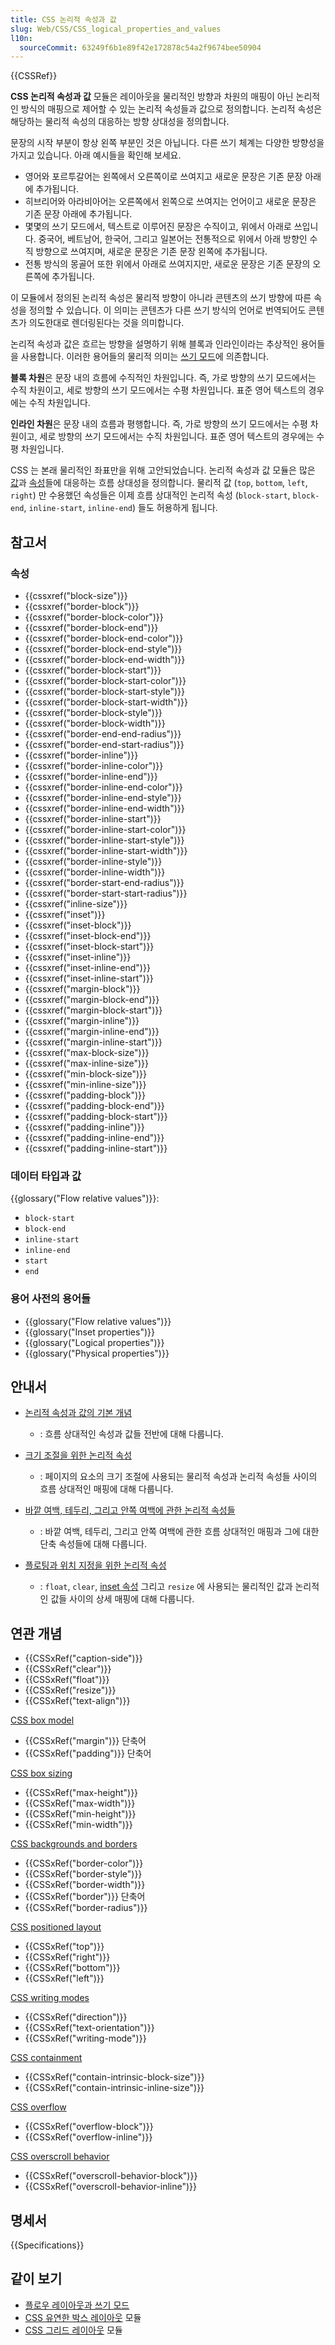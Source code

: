 ```yaml
---
title: CSS 논리적 속성과 값
slug: Web/CSS/CSS_logical_properties_and_values
l10n:
  sourceCommit: 63249f6b1e89f42e172878c54a2f9674bee50904
---
```


{{CSSRef}}

**CSS 논리적 속성과 값** 모듈은 레이아웃을 물리적인 방향과 차원의 매핑이 아닌 논리적인 방식의 매핑으로 제어할 수 있는 논리적 속성들과 값으로 정의합니다. 논리적 속성은 해당하는 물리적 속성의 대응하는 방향 상대성을 정의합니다.

문장의 시작 부분이 항상 왼쪽 부분인 것은 아닙니다. 다른 쓰기 체계는 다양한 방향성을 가지고 있습니다. 아래 예시들을 확인해 보세요.

- 영어와 포르투갈어는 왼쪽에서 오른쪽이로 쓰여지고 새로운 문장은 기존 문장 아래에 추가됩니다.
- 히브리어와 아라비아어는 오른쪽에서 왼쪽으로 쓰여지는 언어이고 새로운 문장은 기존 문장 아래에 추가됩니다.
- 몇몇의 쓰기 모드에서, 텍스트로 이루어진 문장은 수직이고, 위에서 아래로 쓰입니다. 중국어, 베트남어, 한국어, 그리고 일본어는 전통적으로 위에서 아래 방향인 수직 방향으로 쓰여지며, 새로운 문장은 기존 문장 왼쪽에 추가됩니다.
- 전통 방식의 몽골어 또한 위에서 아래로 쓰여지지만, 새로운 문장은 기존 문장의 오른쪽에 추가됩니다.

이 모듈에서 정의된 논리적 속성은 물리적 방향이 아니라 콘텐츠의 쓰기 방향에 따른 속성을 정의할 수 있습니다. 이 의미는 콘텐츠가 다른 쓰기 방식의 언어로 번역되어도 콘텐츠가 의도한대로 렌더링된다는 것을 의미합니다.

논리적 속성과 값은 흐르는 방향을 설명하기 위해 블록과 인라인이라는 추상적인 용어들을 사용합니다. 이러한 용어들의 물리적 의미는 [쓰기 모드](/ko/docs/Web/CSS/CSS_writing_modes)에 의존합니다.

**블록 차원**은 문장 내의 흐름에 수직적인 차원입니다. 즉, 가로 방향의 쓰기 모드에서는 수직 차원이고, 세로 방향의 쓰기 모드에서는 수평 차원입니다. 표준 영어 텍스트의 경우에는 수직 차원입니다.

**인라인 차원**은 문장 내의 흐름과 평행합니다. 즉, 가로 방향의 쓰기 모드에서는 수평 차원이고, 세로 방향의 쓰기 모드에서는 수직 차원입니다. 표준 영어 텍스트의 경우에는 수평 차원입니다.

CSS 는 본래 물리적인 좌표만을 위해 고안되었습니다. 논리적 속성과 값 모듈은 많은 [값](/ko/docs/Web/CSS/CSS_Values_and_Units)과 [속성](/ko/docs/Glossary/Property/CSS)들에 대응하는 흐름 상대성을 정의합니다. 물리적 값 (`top`, `bottom`, `left`, `right`) 만 수용했던 속성들은 이제 흐름 상대적인 논리적 속성 (`block-start`, `block-end`, `inline-start`, `inline-end`) 들도 허용하게 됩니다.

## 참고서

### 속성

- {{cssxref("block-size")}}
- {{cssxref("border-block")}}
- {{cssxref("border-block-color")}}
- {{cssxref("border-block-end")}}
- {{cssxref("border-block-end-color")}}
- {{cssxref("border-block-end-style")}}
- {{cssxref("border-block-end-width")}}
- {{cssxref("border-block-start")}}
- {{cssxref("border-block-start-color")}}
- {{cssxref("border-block-start-style")}}
- {{cssxref("border-block-start-width")}}
- {{cssxref("border-block-style")}}
- {{cssxref("border-block-width")}}
- {{cssxref("border-end-end-radius")}}
- {{cssxref("border-end-start-radius")}}
- {{cssxref("border-inline")}}
- {{cssxref("border-inline-color")}}
- {{cssxref("border-inline-end")}}
- {{cssxref("border-inline-end-color")}}
- {{cssxref("border-inline-end-style")}}
- {{cssxref("border-inline-end-width")}}
- {{cssxref("border-inline-start")}}
- {{cssxref("border-inline-start-color")}}
- {{cssxref("border-inline-start-style")}}
- {{cssxref("border-inline-start-width")}}
- {{cssxref("border-inline-style")}}
- {{cssxref("border-inline-width")}}
- {{cssxref("border-start-end-radius")}}
- {{cssxref("border-start-start-radius")}}
- {{cssxref("inline-size")}}
- {{cssxref("inset")}}
- {{cssxref("inset-block")}}
- {{cssxref("inset-block-end")}}
- {{cssxref("inset-block-start")}}
- {{cssxref("inset-inline")}}
- {{cssxref("inset-inline-end")}}
- {{cssxref("inset-inline-start")}}
- {{cssxref("margin-block")}}
- {{cssxref("margin-block-end")}}
- {{cssxref("margin-block-start")}}
- {{cssxref("margin-inline")}}
- {{cssxref("margin-inline-end")}}
- {{cssxref("margin-inline-start")}}
- {{cssxref("max-block-size")}}
- {{cssxref("max-inline-size")}}
- {{cssxref("min-block-size")}}
- {{cssxref("min-inline-size")}}
- {{cssxref("padding-block")}}
- {{cssxref("padding-block-end")}}
- {{cssxref("padding-block-start")}}
- {{cssxref("padding-inline")}}
- {{cssxref("padding-inline-end")}}
- {{cssxref("padding-inline-start")}}

### 데이터 타입과 값

{{glossary("Flow relative values")}}:

- `block-start`
- `block-end`
- `inline-start`
- `inline-end`
- `start`
- `end`

### 용어 사전의 용어들

- {{glossary("Flow relative values")}}
- {{glossary("Inset properties")}}
- {{glossary("Logical properties")}}
- {{glossary("Physical properties")}}

## 안내서

- [논리적 속성과 값의 기본 개념](/ko/docs/Web/CSS/CSS_logical_properties_and_values/Basic_concepts_of_logical_properties_and_values)

  - : 흐름 상대적인 속성과 값들 전반에 대해 다룹니다.

- [크기 조절을 위한 논리적 속성](/ko/docs/Web/CSS/CSS_logical_properties_and_values/Sizing)

  - : 페이지의 요소의 크기 조절에 사용되는 물리적 속성과 논리적 속성들 사이의 흐름 상대적인 매핑에 대해 다룹니다.

- [바깥 여백, 테두리, 그리고 안쪽 여백에 관한 논리적 속성들](/ko/docs/Web/CSS/CSS_logical_properties_and_values/Margins_borders_padding)

  - : 바깥 여백, 테두리, 그리고 안쪽 여백에 관한 흐름 상대적인 매핑과 그에 대한 단축 속성들에 대해 다룹니다.

- [플로팅과 위치 지정을 위한 논리적 속성](/ko/docs/Web/CSS/CSS_logical_properties_and_values/Floating_and_positioning)

  - : `float`, `clear`, [inset 속성](/ko/docs/Glossary/Inset_properties) 그리고 `resize` 에 사용되는 물리적인 값과 논리적인 값들 사이의 상세 매핑에 대해 다룹니다.

## 연관 개념

- {{CSSxRef("caption-side")}}
- {{CSSxRef("clear")}}
- {{CSSxRef("float")}}
- {{CSSxRef("resize")}}
- {{CSSxRef("text-align")}}

[CSS box model](/ko/docs/Web/CSS/CSS_box_model)

- {{CSSxRef("margin")}} 단축어
- {{CSSxRef("padding")}} 단축어

[CSS box sizing](/ko/docs/Web/CSS/CSS_box_sizing)

- {{CSSxRef("max-height")}}
- {{CSSxRef("max-width")}}
- {{CSSxRef("min-height")}}
- {{CSSxRef("min-width")}}

[CSS backgrounds and borders](/ko/docs/Web/CSS/CSS_backgrounds_and_borders)

- {{CSSxRef("border-color")}}
- {{CSSxRef("border-style")}}
- {{CSSxRef("border-width")}}
- {{CSSxRef("border")}} 단축어
- {{CSSxRef("border-radius")}}

[CSS positioned layout](/ko/docs/Web/CSS/CSS_positioned_layout)

- {{CSSxRef("top")}}
- {{CSSxRef("right")}}
- {{CSSxRef("bottom")}}
- {{CSSxRef("left")}}

[CSS writing modes](/ko/docs/Web/CSS/CSS_writing_modes)

- {{CSSxRef("direction")}}
- {{CSSxRef("text-orientation")}}
- {{CSSxRef("writing-mode")}}

[CSS containment](/ko/docs/Web/CSS/CSS_containment)

- {{CSSxRef("contain-intrinsic-block-size")}}
- {{CSSxRef("contain-intrinsic-inline-size")}}

[CSS overflow](/ko/docs/Web/CSS/CSS_overflow)

- {{CSSxRef("overflow-block")}}
- {{CSSxRef("overflow-inline")}}

[CSS overscroll behavior](/ko/docs/Web/CSS/CSS_overscroll_behavior)

- {{CSSxRef("overscroll-behavior-block")}}
- {{CSSxRef("overscroll-behavior-inline")}}

## 명세서

{{Specifications}}

## 같이 보기

- [플로우 레이아웃과 쓰기 모드](/ko/docs/Web/CSS/CSS_display/Flow_layout_and_writing_modes)
- [CSS 유연한 박스 레이아웃](/ko/docs/Web/CSS/CSS_flexible_box_layout) 모듈
- [CSS 그리드 레이아웃](/ko/docs/Web/CSS/CSS_grid_layout) 모듈
